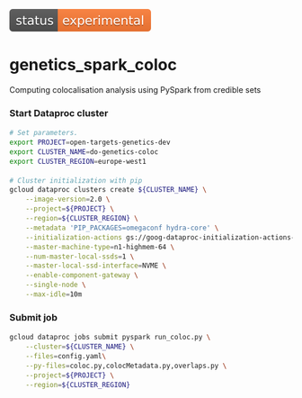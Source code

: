 [![status: experimental](https://github.com/GIScience/badges/raw/master/status/experimental.svg)](https://github.com/GIScience/badges#experimental)

# genetics_spark_coloc
Computing colocalisation analysis using PySpark from credible sets

### Start Dataproc cluster

```bash
# Set parameters.
export PROJECT=open-targets-genetics-dev
export CLUSTER_NAME=do-genetics-coloc
export CLUSTER_REGION=europe-west1

# Cluster initialization with pip
gcloud dataproc clusters create ${CLUSTER_NAME} \
    --image-version=2.0 \
    --project=${PROJECT} \
    --region=${CLUSTER_REGION} \
    --metadata 'PIP_PACKAGES=omegaconf hydra-core' \
    --initialization-actions gs://goog-dataproc-initialization-actions-europe-west1/python/pip-install.sh                                                  \
    --master-machine-type=n1-highmem-64 \
    --num-master-local-ssds=1 \
    --master-local-ssd-interface=NVME \
    --enable-component-gateway \
    --single-node \
    --max-idle=10m
```

### Submit job

```bash
gcloud dataproc jobs submit pyspark run_coloc.py \
    --cluster=${CLUSTER_NAME} \
    --files=config.yaml\
    --py-files=coloc.py,colocMetadata.py,overlaps.py \
    --project=${PROJECT} \
    --region=${CLUSTER_REGION}
```

